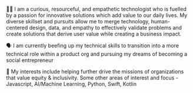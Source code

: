 

👋🏽 I am a curious, resourceful, and empathetic technologist who is fuelled by a passion for innovative solutions which add value to our daily lives.
   My diverse skillset and pursuits allow me to merge technology, human-centered design, data, and empathy to effectively validate problems and create   solutions that derive user value while creating a business impact. 

🗣 I am currently beefing up my technical skills to transition into a more technical role within a product org and pursuing my dreams of becoming a social entrepreneur

👥  My interests include helping further drive the missions of organizations that value equity & inclusivity. Some other areas of interest and focus - Javascript, AI/Machine Learning, Python, Swift, Kotlin

